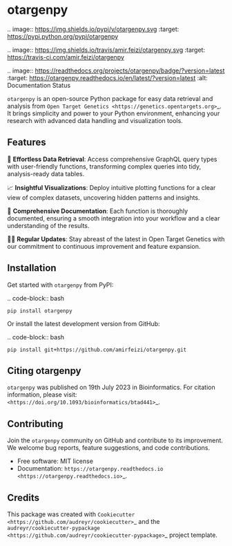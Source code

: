 otargenpy
=========

.. image:: https://img.shields.io/pypi/v/otargenpy.svg
    :target: https://pypi.python.org/pypi/otargenpy

.. image:: https://img.shields.io/travis/amir.feizi/otargenpy.svg
    :target: https://travis-ci.com/amir.feizi/otargenpy

.. image:: https://readthedocs.org/projects/otargenpy/badge/?version=latest
    :target: https://otargenpy.readthedocs.io/en/latest/?version=latest
    :alt: Documentation Status

`otargenpy` is an open-source Python package for easy data retrieval and analysis 
from `Open Target Genetics <https://genetics.opentargets.org>`_. 
It brings simplicity and power to your Python environment, enhancing your research with advanced data
handling and visualization tools.

Features
--------

🚀 **Effortless Data Retrieval**: Access comprehensive GraphQL query types with user-friendly functions, transforming complex queries into tidy, analysis-ready data tables.

📈 **Insightful Visualizations**: Deploy intuitive plotting functions for a clear view of complex datasets, uncovering hidden patterns and insights.

📖 **Comprehensive Documentation**: Each function is thoroughly documented, ensuring a smooth integration into your workflow and a clear understanding of the results.

👨‍💻 **Regular Updates**: Stay abreast of the latest in Open Target Genetics with our commitment to continuous improvement and feature expansion.

Installation
------------

Get started with `otargenpy` from PyPI:

.. code-block:: bash

    pip install otargenpy

Or install the latest development version from GitHub:

.. code-block:: bash

    pip install git+https://github.com/amirfeizi/otargenpy.git

Citing otargenpy
----------------

`otargenpy` was published on 19th July 2023 in Bioinformatics. For citation information, please visit:
`<https://doi.org/10.1093/bioinformatics/btad441>`_.

Contributing
------------

Join the `otargenpy` community on GitHub and contribute to its improvement.
We welcome bug reports, feature suggestions, and code contributions.

- Free software: MIT license
- Documentation: `https://otargenpy.readthedocs.io <https://otargenpy.readthedocs.io>`_.

Credits
-------

This package was created with `Cookiecutter <https://github.com/audreyr/cookiecutter>`_ and the `audreyr/cookiecutter-pypackage <https://github.com/audreyr/cookiecutter-pypackage>`_ project template.
